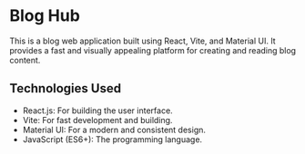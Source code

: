 # Blog Hub

This is a blog web application built using React, Vite, and Material UI. It provides a fast and visually appealing platform for creating and reading blog content.

## Technologies Used

* React.js: For building the user interface.
* Vite: For fast development and building.
* Material UI: For a modern and consistent design.
* JavaScript (ES6+): The programming language.
